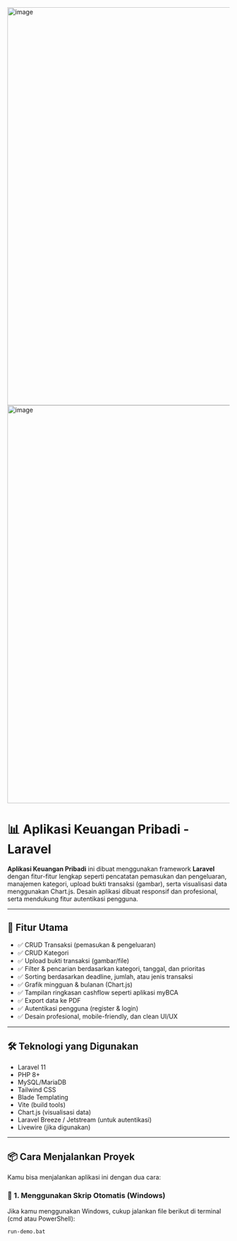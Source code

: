 <img width="1562" height="901" alt="image" src="https://github.com/user-attachments/assets/3196629b-af00-4110-a6f0-4999cb1abc33" />
<img width="1395" height="901" alt="image" src="https://github.com/user-attachments/assets/b53ab4b5-a2a4-4349-a175-b12f74da99f5" />


# 📊 Aplikasi Keuangan Pribadi - Laravel

**Aplikasi Keuangan Pribadi** ini dibuat menggunakan framework **Laravel** dengan fitur-fitur lengkap seperti pencatatan pemasukan dan pengeluaran, manajemen kategori, upload bukti transaksi (gambar), serta visualisasi data menggunakan Chart.js. Desain aplikasi dibuat responsif dan profesional, serta mendukung fitur autentikasi pengguna.

---

## 🔧 Fitur Utama

- ✅ CRUD Transaksi (pemasukan & pengeluaran)
- ✅ CRUD Kategori
- ✅ Upload bukti transaksi (gambar/file)
- ✅ Filter & pencarian berdasarkan kategori, tanggal, dan prioritas
- ✅ Sorting berdasarkan deadline, jumlah, atau jenis transaksi
- ✅ Grafik mingguan & bulanan (Chart.js)
- ✅ Tampilan ringkasan cashflow seperti aplikasi myBCA
- ✅ Export data ke PDF
- ✅ Autentikasi pengguna (register & login)
- ✅ Desain profesional, mobile-friendly, dan clean UI/UX

---

## 🛠️ Teknologi yang Digunakan

- Laravel 11
- PHP 8+
- MySQL/MariaDB
- Tailwind CSS
- Blade Templating
- Vite (build tools)
- Chart.js (visualisasi data)
- Laravel Breeze / Jetstream (untuk autentikasi)
- Livewire (jika digunakan)

---

## 📦 Cara Menjalankan Proyek

Kamu bisa menjalankan aplikasi ini dengan dua cara:

### 🔁 1. Menggunakan Skrip Otomatis (Windows)

Jika kamu menggunakan Windows, cukup jalankan file berikut di terminal (cmd atau PowerShell):

```bash
run-demo.bat
